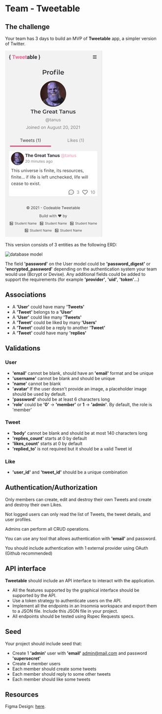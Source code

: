 # **Team - Tweetable**
## **The challenge**

Your team has 3 days to build an MVP of **Tweetable** app, a simpler version of Twitter.

![tweetable preview](/preview.png)

This version consists of 3 entities as the following ERD:

![database model](https://p-vvf5mjm.t4.n0.cdn.getcloudapp.com/items/04uxNzGO/14ac68af-2e0a-4069-a594-e6ae6f7aaee7.jpg?source=viewer&v=bfb325cf66e4810e11a9f308f0737407)

The field **'password'** on the User model could be **'password_digest'** or **'encrypted_password'** depending on the authentication system your team would use (Bcrypt or Devise). Any additional fields could be added to support the requirements (for example **'provider'**, **'uid'**, **'token'**...)

## Associations

- A **'User'** could have many **'Tweets'**
- A **'Tweet'** belongs to a **'User'**
- A **'User'** could like many **'Tweets'**
- A **'Tweet'** could be liked by many **'Users'**
- A **'Tweet'** could be a reply to another **'Tweet'**
- A **'Tweet'** could have many **'replies'**

## Validations

### User

- **'email'** cannot be blank, should have an **'email'** format and be unique
- **'username'** cannot be blank and should be unique
- **'name'** cannot be blank
- **'avatar'** If the user doesn't provide an image, a placeholder image should be used by default.
- **'password'** should be at least 6 characters long
- **'role'** could be **'0'** → **'member'** or **1** → **'admin'**. By default, the role is 'member'

### Tweet

- **'body'** cannot be blank and should be at most 140 characters long
- **'replies_count'** starts at 0 by default
- **'likes_count'** starts at 0 by default
- **'replied_to'** is not required but it should be a valid Tweet id

### Like

- **'user_id'** and **'tweet_id'** should be a unique combination

## Authentication/Authorization

Only members can create, edit and destroy their own Tweets and create and destroy their own Likes.

Not logged users can only read the list of Tweets, the tweet details, and user profiles.

Admins can perform all CRUD operations.

You can use any tool that allows authentication with **'email'** and password.

You should include authentication with 1 external provider using OAuth (Github recommended)

## API interface

**Tweetable** should include an API interface to interact with the application.

- All the features supported by the graphical interface should be supported by the API.
- Use a token strategy to authenticate users on the API.
- Implement all the endpoints in an Insomnia workspace and export them to a JSON file. Include this JSON file in your project.
- All endpoints should be tested using Rspec Requests specs.

## Seed

Your project should include seed that:

- Create 1 **'admin'** user with **'email'** admin@mail.com and password **'supersecret'**
- Create 4 member users
- Each member should create some tweets
- Each member should reply to some other tweets
- Each member should like some tweets

## Resources

Figma Design: [here](https://www.figma.com/file/B7aydkPtCKfmlP8HxwwXng/C4-Tweetable?node-id=888%3A708).